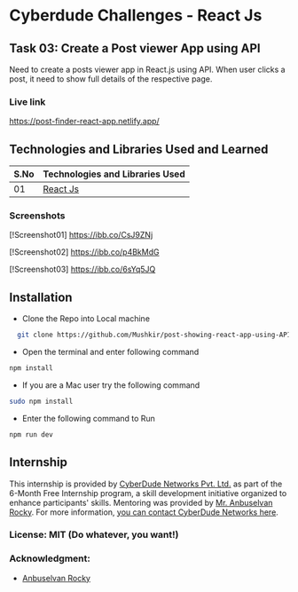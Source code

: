 # Cyberdude Challenges - React Js

## Task 03: Create a Post viewer App using API

Need to create a posts viewer app in React.js using API. When user clicks a post, it need to show full details of the respective page.

### Live link

https://post-finder-react-app.netlify.app/

## Technologies and Libraries Used and Learned

| S.No | Technologies and Libraries Used                                          |
| :--- | ------------------------------------------------------------------------ |
| 01   | [React Js](https://www.youtube.com/live/Yc8JxiCdNQE?si=kTkPpKa5uqfLubpC) |

### Screenshots

[!Screenshot01]
https://ibb.co/CsJ9ZNj

[!Screenshot02]
https://ibb.co/p4BkMdG

[!Screenshot03]
https://ibb.co/6sYq5JQ

## Installation

- Clone the Repo into Local machine

```bash
  git clone https://github.com/Mushkir/post-showing-react-app-using-API.git

```

- Open the terminal and enter following command

```bash
npm install
```

- If you are a Mac user try the following command

```bash
sudo npm install
```

- Enter the following command to Run

```bash
npm run dev
```

## Internship

This internship is provided by [CyberDude Networks Pvt. Ltd.](https://youtube.com/cyberdudenetworks) as part of the 6-Month Free Internship program, a skill development initiative organized to enhance participants' skills. Mentoring was provided by [Mr. Anbuselvan Rocky](https://instagram.com/anbuselvanrocky). For more information, [you can contact CyberDude Networks here](https://cyberdudenetworks.com).

### License: MIT (Do whatever, you want!)

### Acknowledgment:

- [Anbuselvan Rocky](https://fb.me/anburocky3)
